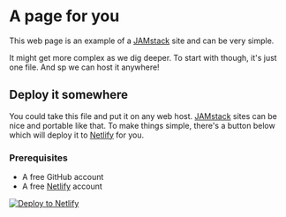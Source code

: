 # A page for you

This web page is an example of a [JAMstack] site and can be very simple.

It might get more complex as we dig deeper. To start with though, it's just one file. And sp we can host it anywhere!

## Deploy it somewhere

You could take this file and put it on any web host. [JAMstack] sites can be nice and portable like that. To make things simple, there's a button below which will deploy it to [Netlify] for you.

### Prerequisites

- A free GitHub account
- A free [Netlify] account

[![Deploy to Netlify](https://www.netlify.com/img/deploy/button.svg)](https://app.netlify.com/start/deploy?repository=https://github.com/philhawksworth/a-page-for-you&utm_source=github&utm_medium=fcc-examples-pnh&utm_campaign=devex)



[Netlify]: https://netlify.com?utm_source=github&utm_medium=fcc-examples-pnh&utm_campaign=devex
[JAMstack]: https://jamstack.org?utm_source=github&utm_medium=fcc-examples-pnh&utm_campaign=devex
